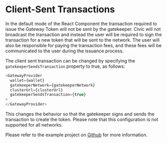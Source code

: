 # Client-Sent Transactions

In the default mode of the React Component the transaction required to issue the Gateway Token will not be sent by the gatekeeper. Civic will not broadcast the transaction and instead the user will be required to sign the transaction for a new token that will be sent to the network. The user will also be responsible for paying the transaction fees, and these fees will be communicated to the user during the issuance process.

The client sent transaction can be changed by specifying the `gatekeeperSendsTransaction` property to true, as follows:
```typescript
<GatewayProvider
  wallet={wallet}
  gatekeeperNetwork={gatekeeperNetwork}
  clusterUrl={clusterUrl}
  gatekeeperSendsTransaction={true}
>
</GatewayProvider>
```
This changes the behavior so that the gatekeeper signs and sends the transaction to create the token. Please note that this configuration is not supported for all networks.

Please refer to the example project on [Github](https://github.com/civicteam/civic-pass-template) for more information.
